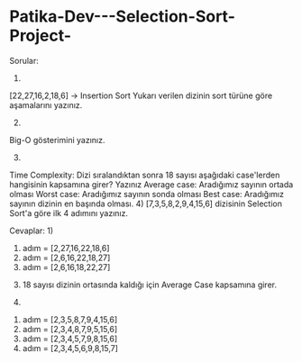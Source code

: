 # Patika-Dev---Selection-Sort-Project-
Sorular:

1)
[22,27,16,2,18,6] -> Insertion Sort
Yukarı verilen dizinin sort türüne göre aşamalarını yazınız.

2)
Big-O gösterimini yazınız.

3)
Time Complexity: Dizi sıralandıktan sonra 18 sayısı aşağıdaki case'lerden hangisinin kapsamına girer? Yazınız
Average case: Aradığımız sayının ortada olması
Worst case: Aradığımız sayının sonda olması
Best case: Aradığımız sayının dizinin en başında olması.
4)
[7,3,5,8,2,9,4,15,6] dizisinin Selection Sort'a göre ilk 4 adımını yazınız.

Cevaplar:
1)
1. adım = [2,27,16,22,18,6]
2. adım = [2,6,16,22,18,27]
3. adım = [2,6,16,18,22,27]

3) 18 sayısı dizinin ortasında kaldığı için Average Case kapsamına girer.

4) 
1. adım = [2,3,5,8,7,9,4,15,6]
2. adım = [2,3,4,8,7,9,5,15,6]
3. adım = [2,3,4,5,7,9,8,15,6]
4. adım = [2,3,4,5,6,9,8,15,7]
